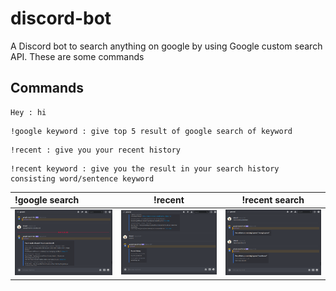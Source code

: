 # discord-bot
A Discord bot to search anything on google by using Google custom search API. These are some commands

## Commands

```
Hey : hi
```
```
!google keyword : give top 5 result of google search of keyword
```
```
!recent : give you your recent history
```
```
!recent keyword : give you the result in your search history consisting word/sentence keyword
```


| !google search | !recent  | !recent search |
| :---         |     :---:      |:-------------------------: |
| ![](images/one.png)   | ![](images/three.png)     | ![](images/two.png)    |

